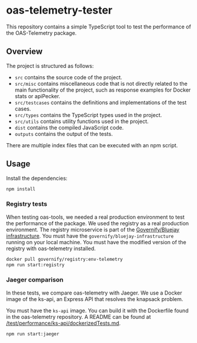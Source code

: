 # oas-telemetry-tester
This repository contains a simple TypeScript tool to test the performance of the OAS-Telemetry package.

## Overview

The project is structured as follows: 

- `src` contains the source code of the project.
- `src/misc` contains miscellaneous code that is not directly related to the main functionality of the project, such as response examples for Docker stats or apiPecker.
- `src/testcases` contains the definitions and implementations of the test cases.
- `src/types` contains the TypeScript types used in the project.
- `src/utils` contains utility functions used in the project.
- `dist` contains the compiled JavaScript code.
- `outputs` contains the output of the tests.

There are multiple index files that can be executed with an npm script.

## Usage

Install the dependencies:

```bash
npm install
```

### Registry tests
When testing oas-tools, we needed a real production environment to test the performance of the package. We used the registry as a real production environment. The registry microservice is part of the [Governify/Bluejay infrastructure](https://docs.bluejay.governify.io/).
You must have the `governify/bluejay-infrastructure` running on your local machine. 
You must have the modified version of the registry with oas-telemetry installed.
```bash
docker pull governify/registry:env-telemetry
npm run start:registry
```

### Jaeger comparison
In these tests, we compare oas-telemetry with Jaeger. We use a Docker image of the ks-api, an Express API that resolves the knapsack problem. 

You must have the `ks-api` image. You can build it with the Dockerfile found in the oas-telemetry repository. A README can be found at [/test/performance/ks-api/dockerizedTests.md](https://github.com/oas-tools/oas-telemetry/blob/main/test/performance/ks-api/dockerizedTests.md).

```bash
npm run start:jaeger
```
